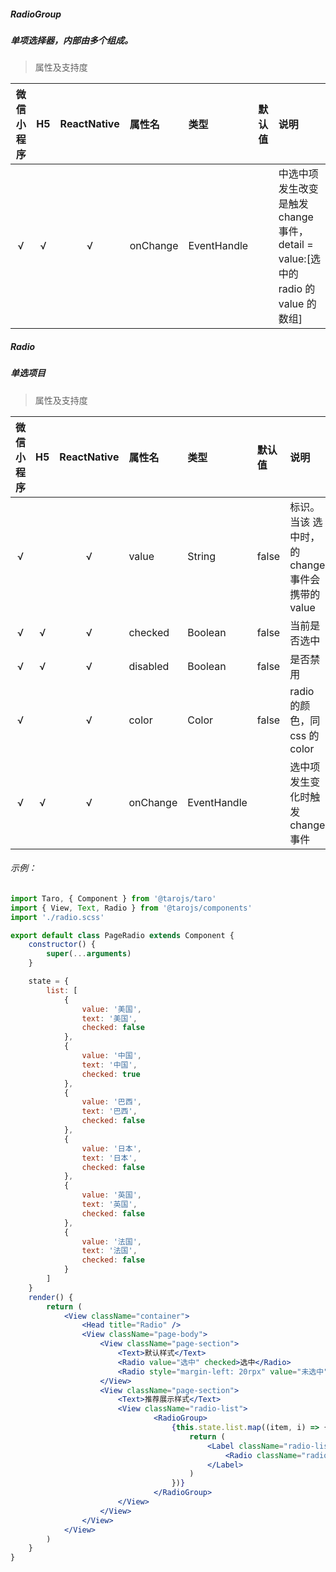 
##### RadioGroup
##### 单项选择器，内部由多个<radio/>组成。
> 属性及支持度

| 微信小程序 | H5 | ReactNative| 属性名 | 类型 | 默认值 | 说明 |
| :-: | :-: | :-: | :- | :- | :- | :- |
| √ | √ | √ | onChange | EventHandle |  | <radioGroup/>中选中项发生改变是触发 change 事件，detail = value:[选中的 radio 的 value 的数组] |


##### Radio
##### 单选项目
> 属性及支持度

| 微信小程序 | H5 | ReactNative| 属性名 | 类型 | 默认值 | 说明 |
| :-: | :-: | :-: | :- | :- | :- | :- |
| √ |   | √ | value      | String      | false  | <Radio/> 标识。当该<Radio/> 选中时，<radioGroup/> 的 change 事件会携带<Radio/>的 value |
| √ | √ | √ | checked    | Boolean     | false  | 当前是否选中    |
| √ | √ | √ | disabled   | Boolean     | false  | 是否禁用        |
| √ |   | √ | color      | Color       | false  | radio 的颜色，同 css 的 color   |
| √ | √ | √ | onChange   | EventHandle |        | 选中项发生变化时触发 change 事件   |


###### 示例：
```jsx
import Taro, { Component } from '@tarojs/taro'
import { View, Text, Radio } from '@tarojs/components'
import './radio.scss'

export default class PageRadio extends Component {
    constructor() {
        super(...arguments)
    }

    state = {
        list: [
            {
                value: '美国',
                text: '美国',
                checked: false
            },
            {
                value: '中国',
                text: '中国',
                checked: true
            },
            {
                value: '巴西',
                text: '巴西',
                checked: false
            },
            {
                value: '日本',
                text: '日本',
                checked: false
            },
            {
                value: '英国',
                text: '英国',
                checked: false
            },
            {
                value: '法国',
                text: '法国',
                checked: false
            }
        ]
    }
    render() {
        return (
            <View className="container">
                <Head title="Radio" />
                <View className="page-body">
                    <View className="page-section">
                        <Text>默认样式</Text>
                        <Radio value="选中" checked>选中</Radio>
                        <Radio style="margin-left: 20rpx" value="未选中">未选中</Radio>
                    </View>
                    <View className="page-section">
                        <Text>推荐展示样式</Text>
                        <View className="radio-list">
                                <RadioGroup>
                                    {this.state.list.map((item, i) => {
                                        return (
                                            <Label className="radio-list__label" for={i} key={i}>
                                                <Radio className="radio-list__radio" value={item.value} checked={item.checked}>{item.text}</Radio>
                                            </Label>
                                        )
                                    })}
                                </RadioGroup>
                        </View>
                    </View>
                </View>
            </View>
        )
    }
}
```
